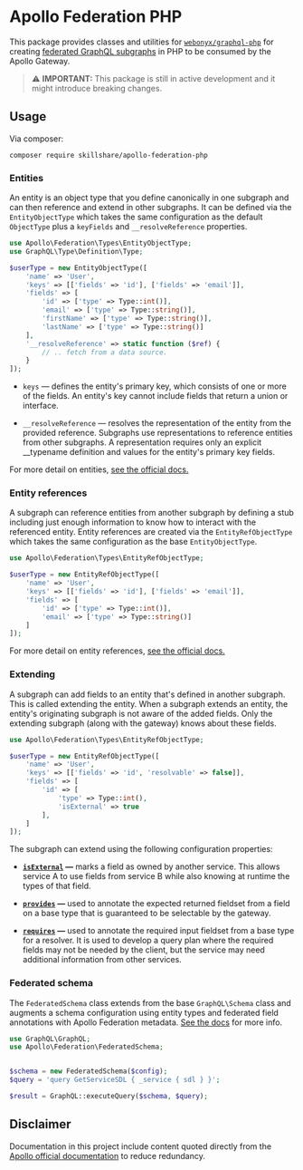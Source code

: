 # Apollo Federation PHP

This package provides classes and utilities for [`webonyx/graphql-php`](https://github.com/webonyx/graphql-php) for creating [federated GraphQL subgraphs](https://www.apollographql.com/docs/federation/#subgraph-schemas) in PHP to be consumed by the Apollo Gateway.

> ⚠️ **IMPORTANT:** This package is still in active development and it might introduce breaking changes.

## Usage

Via composer:

```
composer require skillshare/apollo-federation-php
```

### Entities

An entity is an object type that you define canonically in one subgraph and can then reference and extend in other subgraphs. It can be defined via the `EntityObjectType` which takes the same configuration as the default `ObjectType` plus a `keyFields` and `__resolveReference` properties. 

```php
use Apollo\Federation\Types\EntityObjectType;
use GraphQL\Type\Definition\Type;

$userType = new EntityObjectType([
    'name' => 'User',
    'keys' => [['fields' => 'id'], ['fields' => 'email']],
    'fields' => [
        'id' => ['type' => Type::int()],
        'email' => ['type' => Type::string()],
        'firstName' => ['type' => Type::string()],
        'lastName' => ['type' => Type::string()]
    ],
    '__resolveReference' => static function ($ref) {
        // .. fetch from a data source.
    }
]);
```

* `keys` — defines the entity's primary key, which consists of one or more of the fields. An entity's key cannot include fields that return a union or interface.

* `__resolveReference` — resolves the representation of the entity from the provided reference. Subgraphs use representations to reference entities from other subgraphs. A representation requires only an explicit __typename definition and values for the entity's primary key fields.

For more detail on entities, [see the official docs.](https://www.apollographql.com/docs/federation/entities)

### Entity references

A subgraph can reference entities from another subgraph by defining a stub including just enough information to know how to interact with the referenced entity. Entity references are created via the `EntityRefObjectType` which takes the same configuration as the base `EntityObjectType`.

```php
use Apollo\Federation\Types\EntityRefObjectType;

$userType = new EntityRefObjectType([
    'name' => 'User',
    'keys' => [['fields' => 'id'], ['fields' => 'email']],
    'fields' => [
        'id' => ['type' => Type::int()],
        'email' => ['type' => Type::string()]
    ]
]);
```

For more detail on entity references, [see the official docs.](https://www.apollographql.com/docs/federation/entities/#referencing)

### Extending

A subgraph can add fields to an entity that's defined in another subgraph. This is called extending the entity. When a subgraph extends an entity, the entity's originating subgraph is not aware of the added fields. Only the extending subgraph (along with the gateway) knows about these fields.

```php
use Apollo\Federation\Types\EntityRefObjectType;

$userType = new EntityRefObjectType([
    'name' => 'User',
    'keys' => [['fields' => 'id', 'resolvable' => false]],
    'fields' => [
        'id' => [
            'type' => Type::int(),
            'isExternal' => true
        ],
    ]
]);
```

The subgraph can extend using the following configuration properties:

* **[`isExternal`](https://www.apollographql.com/docs/apollo-server/federation/federation-spec/#external) —** marks a field as owned by another service. This allows service A to use fields from service B while also knowing at runtime the types of that field.

* **[`provides`](https://www.apollographql.com/docs/apollo-server/federation/federation-spec/#provides) —** used to annotate the expected returned fieldset from a field on a base type that is guaranteed to be selectable by the gateway.

* **[`requires`](https://www.apollographql.com/docs/apollo-server/federation/federation-spec/#requires) —** used to annotate the required input fieldset from a base type for a resolver. It is used to develop a query plan where the required fields may not be needed by the client, but the service may need additional information from other services.

### Federated schema

The `FederatedSchema` class extends from the base `GraphQL\Schema` class and augments a schema configuration using entity types and federated field annotations with Apollo Federation metadata. [See the docs](https://www.apollographql.com/docs/apollo-server/federation/federation-spec/#federation-schema-specification) for more info.

```php
use GraphQL\GraphQL;
use Apollo\Federation\FederatedSchema;


$schema = new FederatedSchema($config);
$query = 'query GetServiceSDL { _service { sdl } }';

$result = GraphQL::executeQuery($schema, $query);
```

## Disclaimer

Documentation in this project include content quoted directly from the [Apollo official documentation](https://www.apollographql.com/docs) to reduce redundancy.